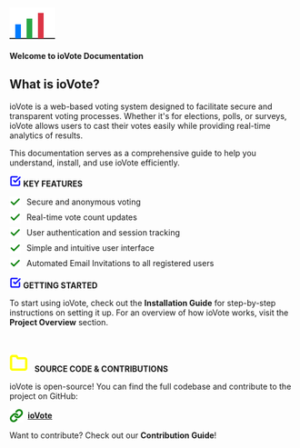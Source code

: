 <div class="pdf-header"></div>

<!-- Welcome Section with a Chart Icon -->
![Chart Icon](assets/images/chart.png)

**Welcome to ioVote Documentation**  

## What is ioVote?  
ioVote is a web-based voting system designed to facilitate secure and transparent voting processes. Whether it's for elections, polls, or surveys, ioVote allows users to cast their votes easily while providing real-time analytics of results.

This documentation serves as a comprehensive guide to help you understand, install, and use ioVote efficiently.

<!-- Key Features Section with a Blue Square-Check Icon -->
<p><img src="assets/icons/check-square.svg" width="20" height="20" alt="Square-check icon">
<strong>KEY FEATURES</strong></p>

<div class="green cm">
  <ul style="list-style-type: none; padding-left: 0;">
    <li style="margin-bottom: 7px; display: flex; align-items: center;">
      <img src="assets/icons/check.svg" width="20" height="20" alt="Checkmark icon">
      <span style="margin-left: 10px;">Secure and anonymous voting</span>
    </li>
    <li style="margin-bottom: 7px; display: flex; align-items: center;">
      <img src="assets/icons/check.svg" width="20" height="20" alt="Checkmark icon">
      <span style="margin-left: 10px;">Real-time vote count updates</span>
    </li>
    <li style="margin-bottom: 7px; display: flex; align-items: center;">
      <img src="assets/icons/check.svg" width="20" height="20" alt="Checkmark icon">
      <span style="margin-left: 10px;">User authentication and session tracking</span>
    </li>
    <li style="margin-bottom: 7px; display: flex; align-items: center;">
      <img src="assets/icons/check.svg" width="20" height="20" alt="Checkmark icon">
      <span style="margin-left: 10px;">Simple and intuitive user interface</span>
    </li>
    <li style="margin-bottom: 7px; display: flex; align-items: center;">
      <img src="assets/icons/check.svg" width="20" height="20" alt="Checkmark icon">
      <span style="margin-left: 10px;">Automated Email Invitations to all registered users</span>
    </li>
  </ul>
</div>

<!-- Getting Started Section with a Blue Square-Check Icon -->
<p><img src="assets/icons/check-square.svg" width="20" height="20" alt="Square-check icon">
<strong>GETTING STARTED</strong></p>

<p class="indented-text">
  To start using ioVote, check out the <strong>Installation Guide</strong> for step-by-step instructions on setting it up.
  For an overview of how ioVote works, visit the <strong>Project Overview</strong> section.
</p>

## <span style="display: flex; align-items: center;">
  <img src="assets/icons/folder.svg" width="32" height="32" alt="Folder icon" style="margin-right: 8px;">
  <strong>SOURCE CODE & CONTRIBUTIONS</strong>
</span>  

ioVote is open-source! You can find the full codebase and contribute to the project on GitHub:  

<span style="display: flex; align-items: center;">
  <img src="assets/icons/link.svg" width="24" height="24" alt="Link icon" style="margin-right: 8px;">
  <a href="https://github.com/Wolodmr/iovote"><strong>ioVote</strong></a>
</span>  

Want to contribute? Check out our **Contribution Guide**!  
